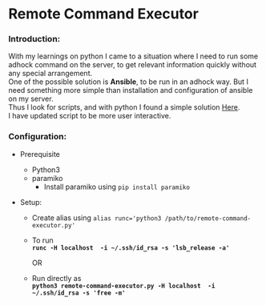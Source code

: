 # Remote Command Executor

### Introduction:
With my learnings on python I came to a situation where I need to run some adhock command on the server, to get relevant information quickly without any special arrangement.  
One of the possible solution is **Ansible**, to be run in an adhock way. But I need something more simple than installation and configuration of ansible on my server.  
Thus I look for scripts, and with python I found a simple solution [Here](https://gist.github.com/batok/2352501).  
I have updated script to be more user interactive.


### Configuration:
* Prerequisite
	* Python3
	* paramiko
		* Install paramiko using `pip install paramiko` 



* Setup:
    *  Create alias using `alias runc='python3 /path/to/remote-command-executor.py'`
    *  To run   
    **`runc -H localhost  -i ~/.ssh/id_rsa -s 'lsb_release -a'`**
    
        OR
    
    * Run directly as   
    **`python3 remote-command-executor.py -H localhost  -i ~/.ssh/id_rsa -s 'free -m'`**  
    




